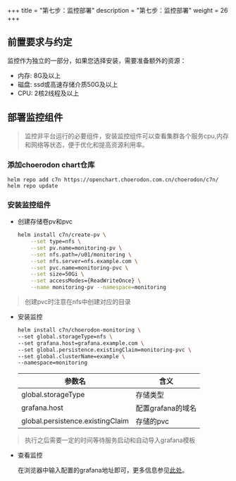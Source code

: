 +++
title = "第七步：监控部署"
description = "第七步：监控部署"
weight = 26
+++

## 前置要求与约定

监控作为独立的一部分，如果您选择安装，需要准备额外的资源：

- 内存: 8G及以上
- 磁盘: ssd或高速存储介质50G及以上
- CPU: 2核2线程及以上

## 部署监控组件

<blockquote class="note">
监控非平台运行的必要组件，安装监控组件可以查看集群各个服务cpu,内存和网络等状态，便于优化和提高资源利用率。
</blockquote>

### 添加choerodon chart仓库

```
helm repo add c7n https://openchart.choerodon.com.cn/choerodon/c7n/
helm repo update
```

### 安装监控组件

- 创建存储卷pv和pvc

    ```bash
    helm install c7n/create-pv \
        --set type=nfs \
        --set pv.name=monitoring-pv \
        --set nfs.path=/u01/monitoring \
        --set nfs.server=nfs.example.com \
        --set pvc.name=monitoring-pvc \
        --set size=50Gi \
        --set accessModes={ReadWriteOnce} \
        --name monitoring-pv --namespace=monitoring
    ```
<blockquote class="note">
创建pvc时注意在nfs中创建对应的目录
</blockquote>

- 安装监控

    ```bash
    helm install c7n/choerodon-monitoring \
    --set global.storageType=nfs \
    --set grafana.host=grafana.example.com \
    --set global.persistence.existingClaim=monitoring-pvc \
    --set global.clusterName=example \
    --namespace=monitoring
    ```

    参数名 | 含义 
    --- |  --- 
    global.storageType|存储类型
    grafana.host|配置grafana的域名
    global.persistence.existingClaim|存储的pvc

<blockquote class="note">
执行之后需要一定的时间等待服务启动和自动导入grafana模板
</blockquote>

- 查看监控

    在浏览器中输入配置的grafana地址即可，更多信息参见[此处](../../../user-guide/operating-manage/)。
